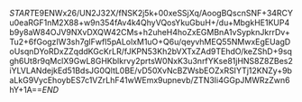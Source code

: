 $START$E9ENWx26/UN2J32X/fNSK2j5k+00xeSSjXq/AoogBQscnSNF+34RCYu0eaRGF1nM2X88+w9n354fAv4k4QhyVQosYkuGbuH+/du+MbgkHE1KUP4b9y8aW84OJV9NXvDXQW42CMs+h2uheH4hoZxEGMBnA1vSypknJkrrDv+Tu2+6fGogzIW3sh7glFwfI5pALolxM1uO+Q6u/qeyvhMEQ55NMwxEgEUagDoUsqnDYoRDxZZqddKGcKrLR/fJKPN53Kh2bVXTxZAd9TEhdO/keZShD+9sqgh6Ut8r9qMclX9GwL8GHKblkrvy2prtsW0NxK3u3nrfYKse81jHNS8Z8ZBes2iYLVLANdejkEd51BdsJG0QltL0BE/vD50XvNcBZWsbEOZxRSIYTj12KNZy+9baLkG9VycEhoybES7c1VZrLhF41wWEmx9upnevb/ZTN3Ii4GGpJMWRzZwn6hY+1A==$END$